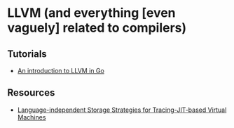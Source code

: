 # LLVM (and everything [even vaguely] related to compilers)

## Tutorials
* [An introduction to LLVM in Go](https://felixangell.com/blog/an-introduction-to-llvm-in-go)

## Resources
* [Language-independent Storage Strategies for Tracing-JIT-based Virtual Machines](https://www.hpi.uni-potsdam.de/hirschfeld/publications/media/PapeFelgentreffHirschfeldGulenkoBolz_2015_LanguageIndependentStorageStrategiesForTracingJitBasedVirtualMachines_AuthorsVersion.pdf)


